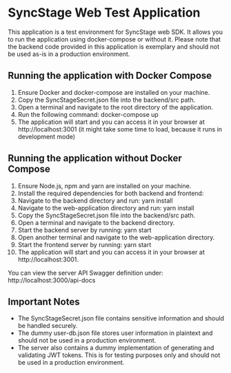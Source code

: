 # SyncStage Web Test Application

This application is a test environment for SyncStage web SDK. It allows you to run the application using docker-compose or without it. Please note that the backend code provided in this application is exemplary and should not be used as-is in a production environment.

## Running the application with Docker Compose

1. Ensure Docker and docker-compose are installed on your machine.
2. Copy the SyncStageSecret.json file into the backend/src path.
3. Open a terminal and navigate to the root directory of the application.
4. Run the following command: docker-compose up
5. The application will start and you can access it in your browser at http://localhost:3001 (it might take some time to load, because it runs in development mode)

## Running the application without Docker Compose

1. Ensure Node.js, npm and yarn are installed on your machine.
2. Install the required dependencies for both backend and frontend:
3. Navigate to the backend directory and run: yarn install
4. Navigate to the web-application directory and run: yarn install
5. Copy the SyncStageSecret.json file into the backend/src path.
6. Open a terminal and navigate to the backend directory.
7. Start the backend server by running: yarn start
8. Open another terminal and navigate to the web-application directory.
9. Start the frontend server by running: yarn start
10. The application will start and you can access it in your browser at http://localhost:3001.

You can view the server API Swagger definition under: http://localhost:3000/api-docs 

## Important Notes

* The SyncStageSecret.json file contains sensitive information and should be handled securely.
* The dummy user-db.json file stores user information in plaintext and should not be used in a production environment.
* The server also contains a dummy implementation of generating and validating JWT tokens. This is for testing purposes only and should not be used in a production environment.
